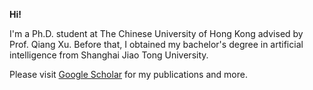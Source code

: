 **Hi!**

I'm a Ph.D. student at The Chinese University of Hong Kong advised by Prof. Qiang Xu. Before that, I obtained my bachelor's degree in artificial intelligence from Shanghai Jiao Tong University.

Please visit [Google Scholar](https://scholar.google.com/citations?user=O-xoSwUAAAAJ&hl=en) for my publications and more.
